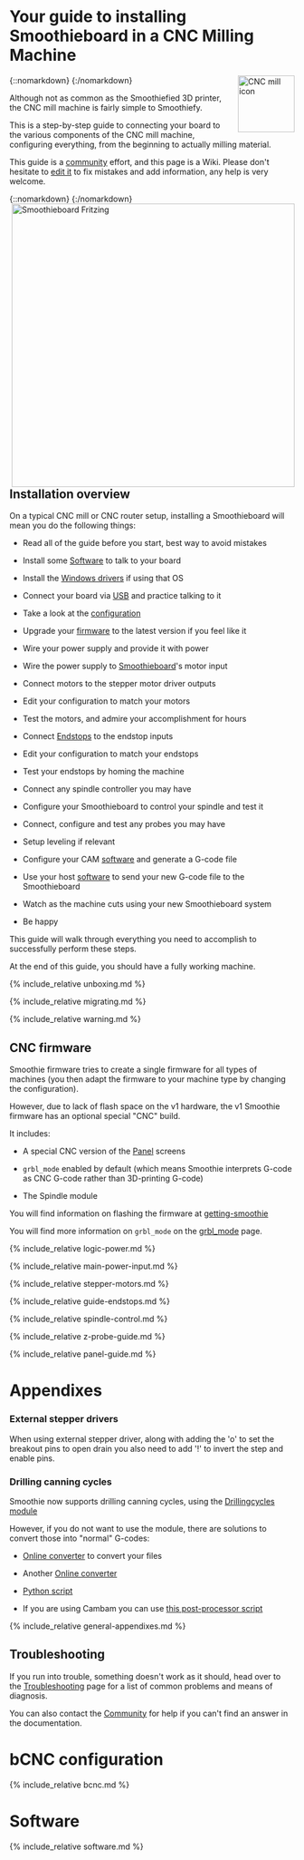 
# Your guide to installing Smoothieboard in a CNC Milling Machine

{::nomarkdown}
<a href="/images/guide-cnc-mill.png">
  <img src="/images/guide-cnc-mill.png" alt="CNC mill icon" width="100" height="100" style="float: right; margin-left: 1rem;"/>
</a>
{:/nomarkdown}

Although not as common as the Smoothiefied 3D printer, the CNC mill machine is fairly simple to Smoothiefy.

This is a step-by-step guide to connecting your board to the various components of the CNC mill machine, configuring everything, from the beginning to actually milling material.

This guide is a [community](http://smoothieware.org/irc) effort, and this page is a Wiki. Please don't hesitate to [edit it](#_editpage) to fix mistakes and add information, any help is very welcome.

{::nomarkdown}
<a href="/images/smoothieboard-fritzing.png">
  <img src="/images/smoothieboard-fritzing.png" alt="Smoothieboard Fritzing" style="float: right; margin-left: 1rem; width: 500px;"/>
</a>
{:/nomarkdown}

## Installation overview

On a typical CNC mill or CNC router setup, installing a Smoothieboard will mean you do the following things:

- Read all of the guide before you start, best way to avoid mistakes

- Install some [Software](software) to talk to your board

- Install the [Windows drivers](windows-drivers) if using that OS

- Connect your board via [USB](usb) and practice talking to it

- Take a look at the [configuration](configuring-smoothie)

- Upgrade your [firmware](flashing-smoothie-firmware) to the latest version if you feel like it

- Wire your power supply and provide it with power

- Wire the power supply to [Smoothieboard](smoothieboard)'s motor input

- Connect motors to the stepper motor driver outputs

- Edit your configuration to match your motors

- Test the motors, and admire your accomplishment for hours

- Connect [Endstops](endstops) to the endstop inputs

- Edit your configuration to match your endstops

- Test your endstops by homing the machine

- Connect any spindle controller you may have

- Configure your Smoothieboard to control your spindle and test it

- Connect, configure and test any probes you may have

- Setup leveling if relevant

- Configure your CAM [software](software) and generate a G-code file

- Use your host [software](software) to send your new G-code file to the Smoothieboard

- Watch as the machine cuts using your new Smoothieboard system

- Be happy

This guide will walk through everything you need to accomplish to successfully perform these steps.

At the end of this guide, you should have a fully working machine.

{% include_relative unboxing.md %}

{% include_relative migrating.md %}

{% include_relative warning.md %}

## CNC firmware

Smoothie firmware tries to create a single firmware for all types of machines (you then adapt the firmware to your machine type by changing the configuration).

However, due to lack of flash space on the v1 hardware, the v1 Smoothie firmware has an optional special "CNC" build.

It includes:

- A special CNC version of the [Panel](http://smoothieware.org/panel) screens

- `grbl_mode` enabled by default (which means Smoothie interprets G-code as CNC G-code rather than 3D-printing G-code)

- The Spindle module

You will find information on flashing the firmware at [getting-smoothie](http://smoothieware.org/getting-smoothie)

You will find more information on `grbl_mode` on the [grbl_mode](http://smoothieware.org/grbl-mode) page.

{% include_relative logic-power.md %}

{% include_relative main-power-input.md %}

{% include_relative stepper-motors.md %}

{% include_relative guide-endstops.md %}

{% include_relative spindle-control.md %}

{% include_relative z-probe-guide.md %}

{% include_relative panel-guide.md %}

# Appendixes

### External stepper drivers

When using external stepper driver, along with adding the 'o' to set the breakout pins to open drain you also need to add '!' to invert the step and enable pins.

### Drilling canning cycles

Smoothie now supports drilling canning cycles, using the [Drillingcycles module](drillingcycles)

However, if you do not want to use the module, there are solutions to convert those into "normal" G-codes:

- [Online converter](http://www.onlfait.ch/CCDCC.js/) to convert your files

- Another [Online converter](http://drillsconversion.appspot.com/#)

- [Python script](https://github.com/garciasa/grbl-drills-cambam/blob/master/convertDrills.py)

- If you are using Cambam you can use [this post-processor script](http://chibidibidiwah.wdfiles.com/local--files/cnc-mill-guide/SmoothiePCB.cbpp)

{% include_relative general-appendixes.md %}

## Troubleshooting

If you run into trouble, something doesn't work as it should, head over to the [Troubleshooting](troubleshooting) page for a list of common problems and means of diagnosis.

You can also contact the [Community](http://smoothieware.org/irc) for help if you can't find an answer in the documentation.

# bCNC configuration

{% include_relative bcnc.md %}

# Software

{% include_relative software.md %}
